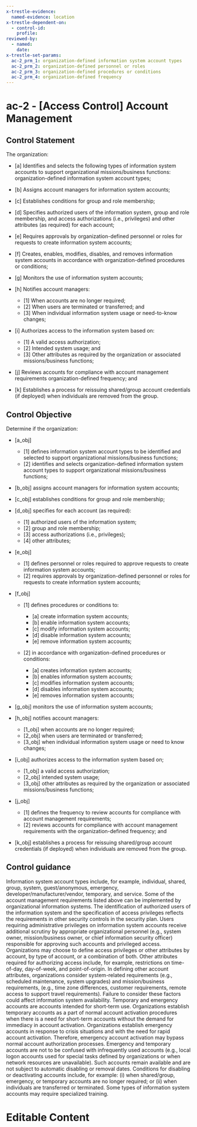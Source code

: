 ```yaml
---
x-trestle-evidence:
  named-evidence: location
x-trestle-dependent-on:
  - control-id:
    profile:
reviewed-by:
  - named:
    date:
x-trestle-set-params:
  ac-2_prm_1: organization-defined information system account types
  ac-2_prm_2: organization-defined personnel or roles
  ac-2_prm_3: organization-defined procedures or conditions
  ac-2_prm_4: organization-defined frequency
---
```


# ac-2 - \[Access Control\] Account Management

## Control Statement

The organization:

- \[a\] Identifies and selects the following types of information system accounts to support organizational missions/business functions: organization-defined information system account types;

- \[b\] Assigns account managers for information system accounts;

- \[c\] Establishes conditions for group and role membership;

- \[d\] Specifies authorized users of the information system, group and role membership, and access authorizations (i.e., privileges) and other attributes (as required) for each account;

- \[e\] Requires approvals by organization-defined personnel or roles for requests to create information system accounts;

- \[f\] Creates, enables, modifies, disables, and removes information system accounts in accordance with organization-defined procedures or conditions;

- \[g\] Monitors the use of information system accounts;

- \[h\] Notifies account managers:

  - \[1\] When accounts are no longer required;
  - \[2\] When users are terminated or transferred; and
  - \[3\] When individual information system usage or need-to-know changes;

- \[i\] Authorizes access to the information system based on:

  - \[1\] A valid access authorization;
  - \[2\] Intended system usage; and
  - \[3\] Other attributes as required by the organization or associated missions/business functions;

- \[j\] Reviews accounts for compliance with account management requirements organization-defined frequency; and

- \[k\] Establishes a process for reissuing shared/group account credentials (if deployed) when individuals are removed from the group.

## Control Objective

Determine if the organization:

- \[a_obj\]

  - \[1\] defines information system account types to be identified and selected to support organizational missions/business functions;
  - \[2\] identifies and selects organization-defined information system account types to support organizational missions/business functions;

- \[b_obj\] assigns account managers for information system accounts;

- \[c_obj\] establishes conditions for group and role membership;

- \[d_obj\] specifies for each account (as required):

  - \[1\] authorized users of the information system;
  - \[2\] group and role membership;
  - \[3\] access authorizations (i.e., privileges);
  - \[4\] other attributes;

- \[e_obj\]

  - \[1\] defines personnel or roles required to approve requests to create information system accounts;
  - \[2\] requires approvals by organization-defined personnel or roles for requests to create information system accounts;

- \[f_obj\]

  - \[1\] defines procedures or conditions to:

    - \[a\] create information system accounts;
    - \[b\] enable information system accounts;
    - \[c\] modify information system accounts;
    - \[d\] disable information system accounts;
    - \[e\] remove information system accounts;

  - \[2\] in accordance with organization-defined procedures or conditions:

    - \[a\] creates information system accounts;
    - \[b\] enables information system accounts;
    - \[c\] modifies information system accounts;
    - \[d\] disables information system accounts;
    - \[e\] removes information system accounts;

- \[g_obj\] monitors the use of information system accounts;

- \[h_obj\] notifies account managers:

  - \[1_obj\] when accounts are no longer required;
  - \[2_obj\] when users are terminated or transferred;
  - \[3_obj\] when individual information system usage or need to know changes;

- \[i_obj\] authorizes access to the information system based on;

  - \[1_obj\] a valid access authorization;
  - \[2_obj\] intended system usage;
  - \[3_obj\] other attributes as required by the organization or associated missions/business functions;

- \[j_obj\]

  - \[1\] defines the frequency to review accounts for compliance with account management requirements;
  - \[2\] reviews accounts for compliance with account management requirements with the organization-defined frequency; and

- \[k_obj\] establishes a process for reissuing shared/group account credentials (if deployed) when individuals are removed from the group.

## Control guidance

Information system account types include, for example, individual, shared, group, system, guest/anonymous, emergency, developer/manufacturer/vendor, temporary, and service. Some of the account management requirements listed above can be implemented by organizational information systems. The identification of authorized users of the information system and the specification of access privileges reflects the requirements in other security controls in the security plan. Users requiring administrative privileges on information system accounts receive additional scrutiny by appropriate organizational personnel (e.g., system owner, mission/business owner, or chief information security officer) responsible for approving such accounts and privileged access. Organizations may choose to define access privileges or other attributes by account, by type of account, or a combination of both. Other attributes required for authorizing access include, for example, restrictions on time-of-day, day-of-week, and point-of-origin. In defining other account attributes, organizations consider system-related requirements (e.g., scheduled maintenance, system upgrades) and mission/business requirements, (e.g., time zone differences, customer requirements, remote access to support travel requirements). Failure to consider these factors could affect information system availability. Temporary and emergency accounts are accounts intended for short-term use. Organizations establish temporary accounts as a part of normal account activation procedures when there is a need for short-term accounts without the demand for immediacy in account activation. Organizations establish emergency accounts in response to crisis situations and with the need for rapid account activation. Therefore, emergency account activation may bypass normal account authorization processes. Emergency and temporary accounts are not to be confused with infrequently used accounts (e.g., local logon accounts used for special tasks defined by organizations or when network resources are unavailable). Such accounts remain available and are not subject to automatic disabling or removal dates. Conditions for disabling or deactivating accounts include, for example: (i) when shared/group, emergency, or temporary accounts are no longer required; or (ii) when individuals are transferred or terminated. Some types of information system accounts may require specialized training.

# Editable Content

<!-- Make additions and edits below -->
<!-- The above represents the contents of the control as received by the profile, prior to additions. -->
<!-- If the profile makes additions to the control, they will appear below. -->
<!-- The above may not be edited but you may edit the content below, and/or introduce new additions to be made by the profile. -->
<!-- The content here will then replace what is in the profile for this control, after running profile-assemble. -->
<!-- The current profile has no added parts for this control, but you may add new ones here. -->
<!-- Each addition must have a heading of the form ## Control my_addition_name -->
<!-- See https://ibm.github.io/compliance-trestle/tutorials/ssp_profile_catalog_authoring/ssp_profile_catalog_authoring for guidance. -->
